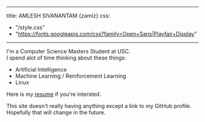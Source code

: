 
---
title: AMLESH SIVANANTAM {zamlz}
css:
  - "/style.css"
  - "https://fonts.googleapis.com/css?family=Open+Sans|Playfair+Display"
---

<!--
<img class="profile" src="/profile.jpg"/>
<div style="color:#ba8baf;font-size:0.8em" align="center">
<i>"Simplicity is the final achievement. After one has played quantity of notes
and more notes, it is simplicity that emerges as the crowning reward of art."
- Frédéric Chopin</i>
</div>
-->

I'm a Computer Science Masters Student at USC.<br>
I spend alot of time thinking about these things:

+ Artificial Intelligence
+ Machine Learning / Reinforcement Learning
+ Linux

Here is my [resume](./resume_amlesh_sivanantham.pdf) if you're intersted.

This site doesn't really having anything except a link to my GitHub profile.
Hopefully that will change in the future.

